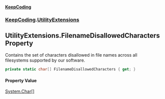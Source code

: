 #### [KeepCoding](index.md 'index')
### [KeepCoding](KeepCoding.md 'KeepCoding').[UtilityExtensions](UtilityExtensions.md 'KeepCoding.UtilityExtensions')
## UtilityExtensions.FilenameDisallowedCharacters Property
Contains the set of characters disallowed in file names across all filesystems supported by our software.
```csharp
private static char[] FilenameDisallowedCharacters { get; }
```
#### Property Value
[System.Char](https://docs.microsoft.com/en-us/dotnet/api/System.Char 'System.Char')[[]](https://docs.microsoft.com/en-us/dotnet/api/System.Array 'System.Array')
